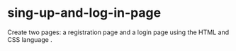 # sing-up-and-log-in-page

Create two pages: a registration page and a login page using the HTML and CSS language .
